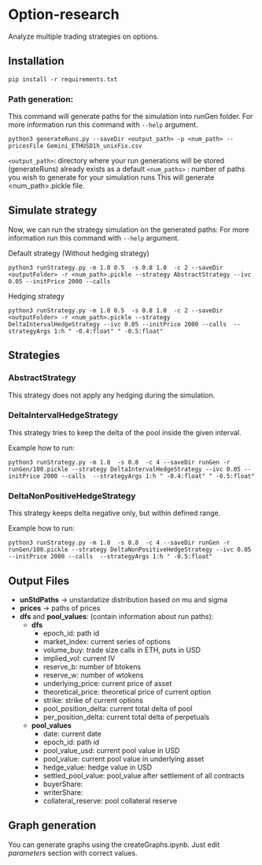 # Option-research
Analyze multiple trading strategies on options.


## Installation
```
pip install -r requirements.txt
```

### Path generation:
This command will generate paths for the simulation into runGen folder. For more information run this command with ```--help``` argument.
```
python3 generateRuns.py --saveDir <output_path> -p <num_path> --pricesFile Gemini_ETHUSD1h_unixFix.csv
```
```<output_path>```: directory where your run generations will be stored (generateRuns) already exists as a default
```<num_paths>```  : number of paths you wish to generate for your simulation runs
This will generate <num_path>.pickle file.

## Simulate strategy
Now, we can run the strategy simulation on the generated paths:
For more information run this command with ```--help``` argument.

Default strategy (Without hedging strategy)
```
python3 runStrategy.py -m 1.0 0.5  -s 0.8 1.0  -c 2 --saveDir <outputFolder> -r <num_path>.pickle --strategy AbstractStrategy --ivc 0.05 --initPrice 2000 --calls
```

Hedging strategy
```
python3 runStrategy.py -m 1.0 0.5  -s 0.8 1.0  -c 2 --saveDir <outputFolder> -r <num_path>.pickle --strategy DeltaIntervalHedgeStrategy --ivc 0.05 --initPrice 2000 --calls  --strategyArgs 1:h " -0.4:float" " -0.5:float"
```

## Strategies

### AbstractStrategy
This strategy does not apply any hedging during the simulation.

### DeltaIntervalHedgeStrategy
This strategy tries to keep the delta of the pool inside the given interval.

Example how to run:
```
python3 runStrategy.py -m 1.0  -s 0.8  -c 4 --saveDir runGen -r runGen/100.pickle --strategy DeltaIntervalHedgeStrategy --ivc 0.05 --initPrice 2000 --calls  --strategyArgs 1:h " -0.4:float" " -0.5:float"
```
### DeltaNonPositiveHedgeStrategy
This strategy keeps delta negative only, but within defined range.

Example how to run:
```
python3 runStrategy.py -m 1.0  -s 0.8  -c 4 --saveDir runGen -r runGen/100.pickle --strategy DeltaNonPositiveHedgeStrategy --ivc 0.05 --initPrice 2000 --calls  --strategyArgs 1:h " -0.5:float" 
```

## Output Files
- **unStdPaths** -> unstardatize distribution based on mu and sigma
- **prices** -> paths of prices
- **dfs** and **pool_values**: (contain information about run paths):
  - **dfs**
    - epoch_id: path id
    - market_index: current series of options
    - volume_buy: trade size calls in ETH, puts in USD
    - implied_vol: current IV
    - reserve_b: number of btokens
    - reserve_w: number of wtokens
    - underlying_price: current price of asset
    - theoretical_price: theoretical price of current option
    - strike: strike of current options 
    - pool_position_delta: current total delta of pool
    - per_position_delta: current total delta of perpetuals
  - **pool_values**
    - date: current date
    - epoch_id: path id
    - pool_value_usd: current pool value in USD
    - pool_value: current pool value in underlying asset
    - hedge_value: hedge value in USD
    - settled_pool_value: pool_value after settlement of all contracts
    - buyerShare: 
    - writerShare: 
    - collateral_reserve: pool collateral reserve


## Graph generation
You can generate graphs using the createGraphs.ipynb.
Just edit *parameters* section with correct values.


